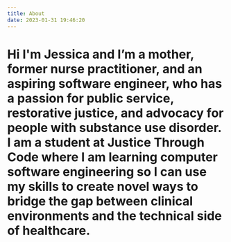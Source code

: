 ```yaml
---
title: About
date: 2023-01-31 19:46:20
---
```

# Hi I'm Jessica and I’m a mother, former nurse practitioner, and an aspiring software engineer, who has a passion for public service, restorative justice, and advocacy for people with substance use disorder. I am a student at Justice Through Code where I am learning computer software engineering so I can use my skills to create novel ways to bridge the gap between clinical environments and the technical side of healthcare.
